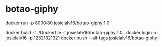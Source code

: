 # botao-giphy

docker run -p 8000:80 josielalv16/botao-giphy:1.0

docker build -f ./Dockerfile -t josielalv16/botao-giphy:1.0 .
docker login -u josielalv16 -p 12321321321
docker push --all-tags josielalv16/botao-giphy